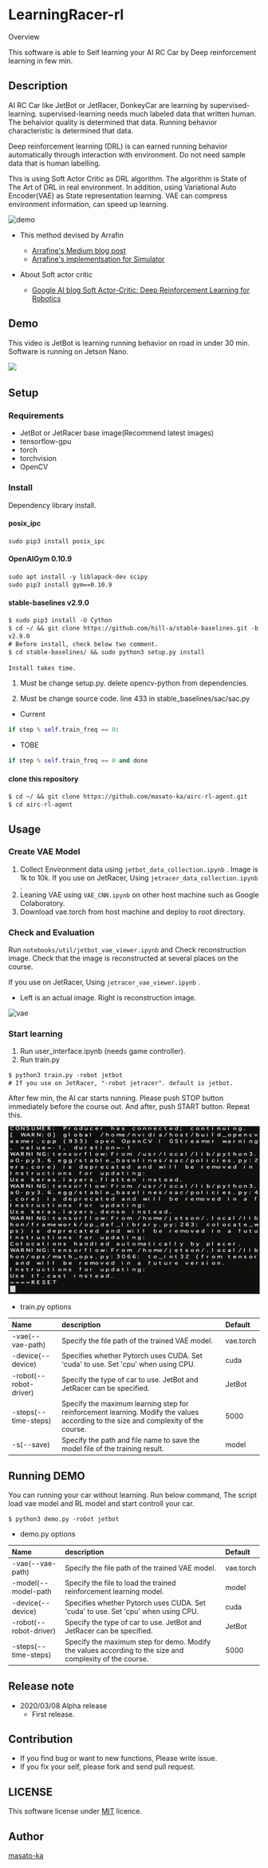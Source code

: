 LearningRacer-rl
======

Overview

This software is able to Self learning your AI RC Car 
by Deep reinforcement learning in few min.


## Description

AI RC Car like JetBot or JetRacer, DonkeyCar are  learning by supervised-learning.
supervised-learning needs much labeled data that written human. The behaivior quality 
is determined that data. Running behavior characteristic is determined that data.

Deep reinforcement learning (DRL) is can earned running behavior automatically through interaction with environment.
Do not need sample data that is human labelling.

This is using Soft Actor Critic as DRL algorithm. The algorithm is State of The Art of DRL in real environment.
In addition, using Variational Auto Encoder(VAE) as State representation learning. 
VAE can compress environment information, can speed up learning.

![demo](content/demo.gif)

* This method devised by Arrafin
    * [Arrafine's Medium blog post](https://towardsdatascience.com/learning-to-drive-smoothly-in-minutes-450a7cdb35f4)
    * [Arrafine's implementsation for Simulator](https://github.com/araffin/learning-to-drive-in-5-minutes)


* About Soft actor critic
    * [Google AI blog Soft Actor-Critic: Deep Reinforcement Learning for Robotics](https://ai.googleblog.com/2019/01/soft-actor-critic-deep-reinforcement.html)

## Demo

This video is 
JetBot is learning running behavior on road in under 30 min. Software is running on Jetson Nano.  

[![](https://img.youtube.com/vi/j8rSWvcO-s4/0.jpg)](https://www.youtube.com/watch?v=j8rSWvcO-s4)


## Setup

### Requirements

* JetBot or JetRacer base image(Recommend latest images)
* tensorflow-gpu
* torch
* torchvision
* OpenCV

### Install

Dependency library install.

#### posix_ipc

```shell
sudo pip3 install posix_ipc
```

#### OpenAIGym 0.10.9

```
sudo apt install -y liblapack-dev scipy
sudo pip3 install gym==0.10.9
```

#### stable-baselines v2.9.0

```
$ sudo pip3 install -U Cython
$ cd ~/ && git clone https://github.com/hill-a/stable-baselines.git -b v2.9.0
# Before install, check below two comment.
$ cd stable-baselines/ && sudo python3 setup.py install

Install takes time.
```

1. Must be change setup.py. delete opencv-python from dependencies.

2. Must be change source code. line 433 in stable_baselines/sac/sac.py

* Current

```python
if step % self.train_freq == 0:
```

* TOBE

```python
if step % self.train_freq == 0 and done
```



#### clone this repository

```
$ cd ~/ && git clone https://github.com/masato-ka/airc-rl-agent.git
$ cd airc-rl-agent
```



## Usage

### Create VAE Model

1. Collect Environment data using ```jetbot_data_collection.ipynb``` . Image is 1k to 10k.
If you use on JetRacer, Using ```jetracer_data_collection.ipynb``` .
2. Leaning VAE using ```VAE_CNN.ipynb``` on other host machine such as Google Colaboratory.
3. Download vae.torch from host machine and deploy to root directory.

### Check and Evaluation 


Run ```notebooks/util/jetbot_vae_viewer.ipynb``` and Check reconstruction image.
Check that the image is reconstructed at several places on the course.

If you use on JetRacer, Using ```jetracer_vae_viewer.ipynb``` .

* Left is an actual image. Right is reconstruction image.

![vae](content/vae/vae.gif)


### Start learning

1. Run user_interface.ipynb (needs game controller).
2. Run train.py

```shell
$ python3 train.py -robot jetbot
# If you use on JetRacer, "-robot jetracer". default is jetbot.
```

After few min, the AI car starts running. Please push STOP button immediately before the course out. 
And after, push START button. Repeat this.

![learning](content/learning.gif)


* train.py options

|Name           | description            |Default                |
|:--------------|:-----------------------|:----------------------|
|-vae(--vae-path)| Specify the file path of the trained VAE model.    | vae.torch             |
|-device(--device)|Specifies whether Pytorch uses CUDA. Set 'cuda' to use. Set 'cpu' when using CPU.| cuda                 |
|-robot(--robot-driver)| Specify the type of car to use. JetBot and JetRacer can be specified.| JetBot              |
|-steps(--time-steps)| Specify the maximum learning step for reinforcement learning. Modify the values ​​according to the size and complexity of the course.| 5000 |
|-s(--save)    | Specify the path and file name to save the model file of the training result.  | model                 |

## Running DEMO

You can running your car without learning. Run below command, The script load vae model and RL model 
and start controll your car.

```shell
$ python3 demo.py -robot jetbot
``` 

* demo.py options

|Name           | description            |Default                |
|:--------------|:-----------------------|:----------------------|
|-vae(--vae-path)| Specify the file path of the trained VAE model.    | vae.torch             |
|-model(--model-path|Specify the file to load the trained reinforcement learning model.|model|
|-device(--device)|Specifies whether Pytorch uses CUDA. Set 'cuda' to use. Set 'cpu' when using CPU.| cuda                 |
|-robot(--robot-driver)| Specify the type of car to use. JetBot and JetRacer can be specified.| JetBot              |
|-steps(--time-steps)| Specify the maximum step for demo. Modify the values ​​according to the size and complexity of the course.| 5000 |


## Release note

* 2020/03/08 Alpha release
    * First release.


## Contribution

* If you find bug or want to new functions, Please write issue.
* If you fix your self, please fork and send pull request.

## LICENSE

This software license under [MIT](https://github.com/masato-ka/airc-rl-agent/blob/master/LICENCE) licence.

## Author

[masato-ka](https://github.com/masato-ka)
